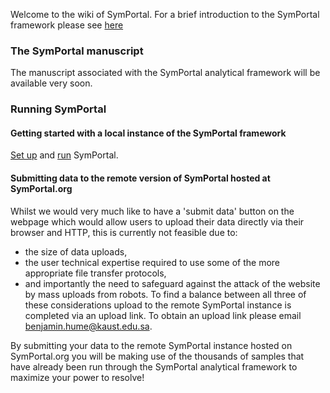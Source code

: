 Welcome to the wiki of SymPortal. For a brief introduction to the SymPortal framework please see [here](https://github.com/didillysquat/SymPortal_framework/wiki/The-SymPortal-logic#a-brief-introduction-to-symportal)

### The SymPortal manuscript
The manuscript associated with the SymPortal analytical framework will be available very soon.

### Running SymPortal

#### Getting started with a local instance of the SymPortal framework
[Set up](https://github.com/SymPortal/SymPortal_framework/wiki/SymPortal-setup) and [run](https://github.com/SymPortal/SymPortal_framework/wiki/Running-SymPortal) SymPortal.

#### Submitting data to the remote version of SymPortal hosted at SymPortal.org
Whilst we would very much like to have a 'submit data' button on the webpage which would allow users to upload their data directly via their browser and HTTP, this is currently not feasible due to: 
* the size of data uploads, 
* the user technical expertise required to use some of the more appropriate file transfer protocols, 
* and importantly the need to safeguard against the attack of the website by mass uploads from robots. 
To find a balance between all three of these considerations upload to the remote SymPortal instance is completed via an upload link. To obtain an upload link please email benjamin.hume@kaust.edu.sa. 

By submitting your data to the remote SymPortal instance hosted on SymPortal.org you will be making use of the thousands of samples that have already been run through the SymPortal analytical framework to maximize your power to resolve!


